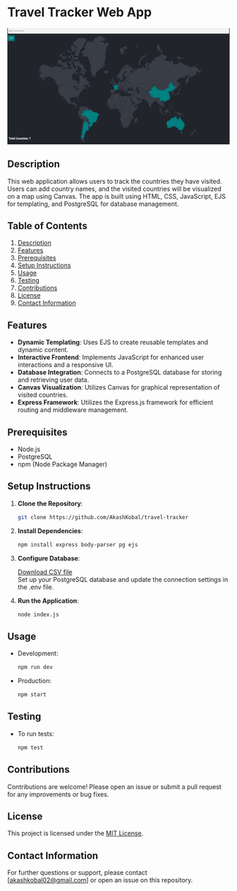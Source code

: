 # Travel Tracker Web App
![Screenshot](https://github.com/AkashKobal/travel-tracker/blob/main/Screenshot%202024-07-10%20005244.png)

## Description
This web application allows users to track the countries they have visited. Users can add country names, and the visited countries will be visualized on a map using Canvas. The app is built using HTML, CSS, JavaScript, EJS for templating, and PostgreSQL for database management.

## Table of Contents
1. [Description](#description)
2. [Features](#features)
3. [Prerequisites](#prerequisites)
4. [Setup Instructions](#setup-instructions)
5. [Usage](#usage)
6. [Testing](#testing)
7. [Contributions](#contributions)
8. [License](#license) 
9. [Contact Information](#contact-information)

## Features
- **Dynamic Templating**: Uses EJS to create reusable templates and dynamic content.
- **Interactive Frontend**: Implements JavaScript for enhanced user interactions and a responsive UI.
- **Database Integration**: Connects to a PostgreSQL database for storing and retrieving user data.
- **Canvas Visualization**: Utilizes Canvas for graphical representation of visited countries.
- **Express Framework**: Utilizes the Express.js framework for efficient routing and middleware management.


## Prerequisites
- Node.js
- PostgreSQL
- npm (Node Package Manager)

## Setup Instructions
1. **Clone the Repository**:
   ```sh
   git clone https://github.com/AkashKobal/travel-tracker

2. **Install Dependencies**:
   ```sh
   npm install express body-parser pg ejs

3. **Configure Database**:

   [Download CSV file](https://github.com/AkashKobal/travel-tracker/blob/main/countries.csv) <br>
   Set up your PostgreSQL database and update the connection settings in the .env file.

5. **Run the Application**:
   ```sh
   node index.js

## Usage
+ Development:
  ```sh
  npm run dev

+ Production:
  ```sh
  npm start

## Testing
+ To run tests:
  ```sh
  npm test

## Contributions

Contributions are welcome! Please open an issue or submit a pull request for any improvements or bug fixes.

## License
This project is licensed under the [MIT License](https://github.com/AkashKobal/guess-the-capital/blob/main/LICENSE).

## Contact Information
For further questions or support, please contact [akashkobal02@gmail.com] or open an issue on this repository.

